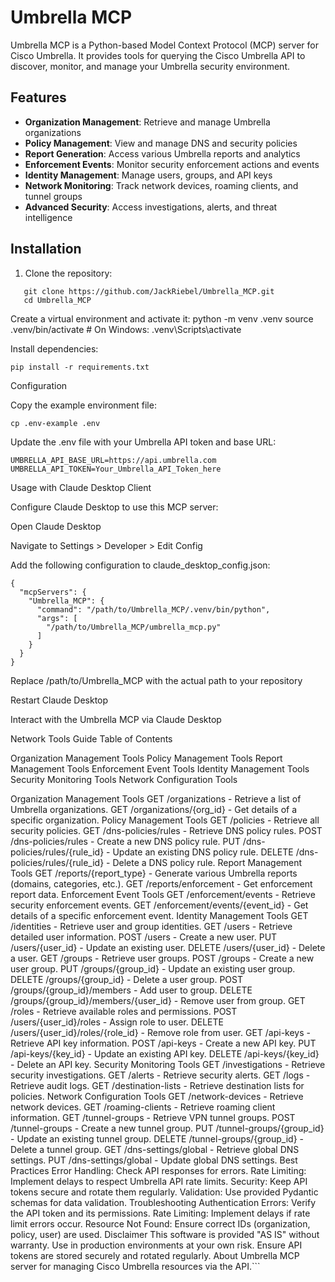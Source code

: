 # Umbrella MCP

Umbrella MCP is a Python-based Model Context Protocol (MCP) server for Cisco Umbrella. It provides tools for querying the Cisco Umbrella API to discover, monitor, and manage your Umbrella security environment.


## Features

- **Organization Management**: Retrieve and manage Umbrella organizations
- **Policy Management**: View and manage DNS and security policies
- **Report Generation**: Access various Umbrella reports and analytics
- **Enforcement Events**: Monitor security enforcement actions and events
- **Identity Management**: Manage users, groups, and API keys
- **Network Monitoring**: Track network devices, roaming clients, and tunnel groups
- **Advanced Security**: Access investigations, alerts, and threat intelligence

## Installation

1. Clone the repository:

```
   git clone https://github.com/JackRiebel/Umbrella_MCP.git
   cd Umbrella_MCP
```

Create a virtual environment and activate it:
python -m venv .venv
source .venv/bin/activate  # On Windows: .venv\Scripts\activate


Install dependencies:
```
pip install -r requirements.txt
```


Configuration

Copy the example environment file:
```
cp .env-example .env
```

Update the .env file with your Umbrella API token and base URL:
```
UMBRELLA_API_BASE_URL=https://api.umbrella.com
UMBRELLA_API_TOKEN=Your_Umbrella_API_Token_here
```


Usage with Claude Desktop Client

Configure Claude Desktop to use this MCP server:

Open Claude Desktop

Navigate to Settings > Developer > Edit Config

Add the following configuration to claude_desktop_config.json:
```
{
  "mcpServers": {
    "Umbrella_MCP": {
      "command": "/path/to/Umbrella_MCP/.venv/bin/python",
      "args": [
        "/path/to/Umbrella_MCP/umbrella_mcp.py"
      ]
    }
  }
}
```

Replace /path/to/Umbrella_MCP with the actual path to your repository



Restart Claude Desktop

Interact with the Umbrella MCP via Claude Desktop


Network Tools Guide
Table of Contents

Organization Management Tools
Policy Management Tools
Report Management Tools
Enforcement Event Tools
Identity Management Tools
Security Monitoring Tools
Network Configuration Tools

Organization Management Tools
GET /organizations - Retrieve a list of Umbrella organizations.
GET /organizations/{org_id} - Get details of a specific organization.
Policy Management Tools
GET /policies - Retrieve all security policies.
GET /dns-policies/rules - Retrieve DNS policy rules.
POST /dns-policies/rules - Create a new DNS policy rule.
PUT /dns-policies/rules/{rule_id} - Update an existing DNS policy rule.
DELETE /dns-policies/rules/{rule_id} - Delete a DNS policy rule.
Report Management Tools
GET /reports/{report_type} - Generate various Umbrella reports (domains, categories, etc.).
GET /reports/enforcement - Get enforcement report data.
Enforcement Event Tools
GET /enforcement/events - Retrieve security enforcement events.
GET /enforcement/events/{event_id} - Get details of a specific enforcement event.
Identity Management Tools
GET /identities - Retrieve user and group identities.
GET /users - Retrieve detailed user information.
POST /users - Create a new user.
PUT /users/{user_id} - Update an existing user.
DELETE /users/{user_id} - Delete a user.
GET /groups - Retrieve user groups.
POST /groups - Create a new user group.
PUT /groups/{group_id} - Update an existing user group.
DELETE /groups/{group_id} - Delete a user group.
POST /groups/{group_id}/members - Add user to group.
DELETE /groups/{group_id}/members/{user_id} - Remove user from group.
GET /roles - Retrieve available roles and permissions.
POST /users/{user_id}/roles - Assign role to user.
DELETE /users/{user_id}/roles/{role_id} - Remove role from user.
GET /api-keys - Retrieve API key information.
POST /api-keys - Create a new API key.
PUT /api-keys/{key_id} - Update an existing API key.
DELETE /api-keys/{key_id} - Delete an API key.
Security Monitoring Tools
GET /investigations - Retrieve security investigations.
GET /alerts - Retrieve security alerts.
GET /logs - Retrieve audit logs.
GET /destination-lists - Retrieve destination lists for policies.
Network Configuration Tools
GET /network-devices - Retrieve network devices.
GET /roaming-clients - Retrieve roaming client information.
GET /tunnel-groups - Retrieve VPN tunnel groups.
POST /tunnel-groups - Create a new tunnel group.
PUT /tunnel-groups/{group_id} - Update an existing tunnel group.
DELETE /tunnel-groups/{group_id} - Delete a tunnel group.
GET /dns-settings/global - Retrieve global DNS settings.
PUT /dns-settings/global - Update global DNS settings.
Best Practices
Error Handling: Check API responses for errors.
Rate Limiting: Implement delays to respect Umbrella API rate limits.
Security: Keep API tokens secure and rotate them regularly.
Validation: Use provided Pydantic schemas for data validation.
Troubleshooting
Authentication Errors: Verify the API token and its permissions.
Rate Limiting: Implement delays if rate limit errors occur.
Resource Not Found: Ensure correct IDs (organization, policy, user) are used.
Disclaimer
This software is provided "AS IS" without warranty. Use in production environments at your own risk. Ensure API tokens are stored securely and rotated regularly.
About
Umbrella MCP server for managing Cisco Umbrella resources via the API.```
